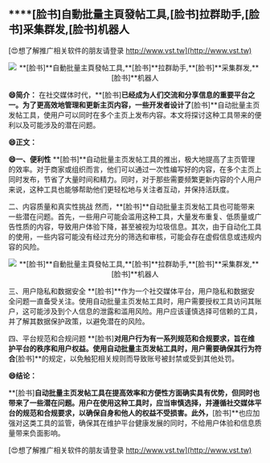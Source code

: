 ## ****[脸书]**自動批量主頁發帖工具,**[脸书]**拉群助手,**[脸书]**采集群发,**[脸书]**机器人**

[😍想了解推广相关软件的朋友请登录 http://www.vst.tw](http://www.vst.tw)

 <center><img src="https://vst.tw/MP4/tuiguang/png/5.png" alt="**[脸书]**自動批量主頁發帖工具,**[脸书]**拉群助手,**[脸书]**采集群发,**[脸书]**机器人"></center>

**😄简介：**
在社交媒体时代，**[脸书]**已经成为人们交流和分享信息的重要平台之一。为了更高效地管理和更新主页内容，一些开发者设计了**[脸书]**自动批量主页发帖工具，使用户可以同时在多个主页上发布内容。本文将探讨这种工具带来的便利以及可能涉及的潜在问题。

**😄正文：**

**😄一、便利性**
**[脸书]**自动批量主页发帖工具的推出，极大地提高了主页管理的效率。对于商家或组织而言，他们可以通过一次性编写好的内容，在多个主页上同时发布，节省了大量时间和精力。同时，对于那些需要频繁更新内容的个人用户来说，这种工具也能够帮助他们更轻松地与关注者互动，并保持活跃度。

二、内容质量和真实性挑战
然而，**[脸书]**自动批量主页发帖工具也可能带来一些潜在问题。首先，一些用户可能会滥用这种工具，大量发布重复、低质量或广告性质的内容，导致用户体验下降，甚至被视为垃圾信息。其次，由于自动化工具的使用，一些内容可能没有经过充分的筛选和审核，可能会存在虚假信息或违规内容的风险。

 <center><img src="https://vst.tw/MP4/tuiguang/png/8.png" alt="**[脸书]**自動批量主頁發帖工具,**[脸书]**拉群助手,**[脸书]**采集群发,**[脸书]**机器人"></center>

三、用户隐私和数据安全
**[脸书]**作为一个社交媒体平台，用户隐私和数据安全问题一直备受关注。使用自动批量主页发帖工具时，用户需要授权工具访问其账户，这可能涉及到个人信息的泄露和滥用风险。用户应该谨慎选择可信赖的工具，并了解其数据保护政策，以避免潜在的风险。

四、平台规范和合规问题
**[脸书]**对用户行为有一系列规范和合规要求，旨在维护平台的秩序和用户权益。使用自动批量主页发帖工具时，用户需要确保其行为符合**[脸书]**的规定，以免触犯相关规则而导致账号被封禁或受到其他处罚。

**😄结论：**

**[脸书]**自动批量主页发帖工具在提高效率和方便性方面确实具有优势，但同时也带来了一些潜在问题。用户在使用这种工具时，应当审慎选择，并遵循社交媒体平台的规范和合规要求，以确保自身和他人的权益不受损害。此外，**[脸书]**也应加强对这类工具的监管，确保其在维护平台健康发展的同时，不给用户体验和信息质量带来负面影响。

[😍想了解推广相关软件的朋友请登录 http://www.vst.tw](http://www.vst.tw)



